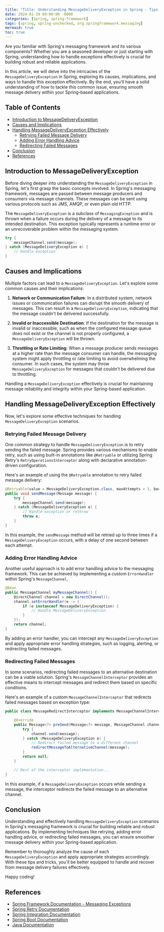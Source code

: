 ```yaml
---
title: "Title: Understanding MessageDeliveryException in Spring - Tips and Tricks for Effective Message Delivery"
date: 2024-01-29 09:00:00 -0000
categories: [Spring, spring-framework]
tags: [spring, spring-unchecked, org.springframework.messaging]
mermaid: true
toc: true
---
```



Are you familiar with Spring's messaging framework and its various components? Whether you are a seasoned developer or just starting with Spring, understanding how to handle exceptions effectively is crucial for building robust and reliable applications.

In this article, we will delve into the intricacies of the `MessageDeliveryException` in Spring, exploring its causes, implications, and ways to handle this exception effectively. By the end, you'll have a solid understanding of how to tackle this common issue, ensuring smooth message delivery within your Spring-based applications.

## Table of Contents
- [Introduction to MessageDeliveryException](#introduction-to-messagedeliveryexception)
- [Causes and Implications](#causes-and-implications)
- [Handling MessageDeliveryException Effectively](#handling-messagedeliveryexception-effectively)
  - [Retrying Failed Message Delivery](#retrying-failed-message-delivery)
  - [Adding Error Handling Advice](#adding-error-handling-advice)
  - [Redirecting Failed Messages](#redirecting-failed-messages)
- [Conclusion](#conclusion)
- [References](#references)

## Introduction to MessageDeliveryException
Before diving deeper into understanding the `MessageDeliveryException` in Spring, let's first grasp the basic concepts involved. In Spring's messaging framework, messages are passed between message producers and consumers via message channels. These messages can be sent using various protocols such as JMS, AMQP, or even plain old HTTP.

The `MessageDeliveryException` is a subclass of `MessagingException` and is thrown when a failure occurs during the delivery of a message to its intended destination. This exception typically represents a runtime error or an unrecoverable problem within the messaging system.

```java
try {
    messageChannel.send(message);
} catch (MessageDeliveryException e) {
    // Handle exception
}
```

## Causes and Implications
Multiple factors can lead to a `MessageDeliveryException`. Let's explore some common causes and their implications:

1. **Network or Communication Failure**: In a distributed system, network issues or communication failures can disrupt the smooth delivery of messages. This can result in a `MessageDeliveryException`, indicating that the message couldn't be delivered successfully.

2. **Invalid or Inaccessible Destination**: If the destination for the message is invalid or inaccessible, such as when the configured message queue does not exist or the channel is not properly configured, a `MessageDeliveryException` will be thrown.

3. **Throttling or Rate Limiting**: When a message producer sends messages at a higher rate than the message consumer can handle, the messaging system might apply throttling or rate limiting to avoid overwhelming the consumer. In such cases, the system may throw `MessageDeliveryException` for messages that couldn't be delivered due to throttling.

Handling a `MessageDeliveryException` effectively is crucial for maintaining message reliability and integrity within your Spring-based application.

## Handling MessageDeliveryException Effectively
Now, let's explore some effective techniques for handling `MessageDeliveryException` scenarios.

### Retrying Failed Message Delivery
One common strategy to handle `MessageDeliveryException` is to retry sending the failed message. Spring provides various mechanisms to enable retry, such as using built-in annotations like `@Retryable` or utilizing Spring Retry's `RetryOperationsInterceptor` along with declarative annotation-driven configuration.

Here's an example of using the `@Retryable` annotation to retry failed message delivery:

```java
@Retryable(value = MessageDeliveryException.class, maxAttempts = 3, backoff = @Backoff(delay = 1000))
public void sendMessage(Message message) {
    try {
        messageChannel.send(message);
    } catch (MessageDeliveryException e) {
        // Handle exception or rethrow
        throw e;
    }
}
```

In this example, the `sendMessage` method will be retried up to three times if a `MessageDeliveryException` occurs, with a delay of one second between each attempt.

### Adding Error Handling Advice
Another useful approach is to add error handling advice to the messaging framework. This can be achieved by implementing a custom `ErrorHandler` within Spring's `MessageChannel`.

```java
@Bean
public MessageChannel myMessageChannel() {
    DirectChannel channel = new DirectChannel();
    channel.setErrorHandler(e -> {
        if (e instanceof MessageDeliveryException) {
            // Handle MessageDeliveryException
        }
    });
    return channel;
}
```

By adding an error handler, you can intercept any `MessageDeliveryException` and apply appropriate error handling strategies, such as logging, alerting, or redirecting failed messages.

### Redirecting Failed Messages
In some scenarios, redirecting failed messages to an alternative destination can be a viable solution. Spring's `MessageChannelInterceptor` provides an effective means to intercept messages and redirect them based on specific conditions.

Here's an example of a custom `MessageChannelInterceptor` that redirects failed messages based on exception type:

```java
public class MessageRedirectInterceptor implements MessageChannelInterceptor {

    @Override
    public Message<?> preSend(Message<?> message, MessageChannel channel) {
        try {
            channel.send(message);
        } catch (MessageDeliveryException e) {
            // Redirect failed message to a different channel
            redirectMessageToAlternativeChannel(message);
        }
        return null;
    }

    // Rest of the interceptor implementation...
}
```

In this example, if a `MessageDeliveryException` occurs while sending a message, the interceptor redirects the failed message to an alternative channel.

## Conclusion
Understanding and effectively handling `MessageDeliveryException` scenarios in Spring's messaging framework is crucial for building reliable and robust applications. By implementing techniques like retrying, adding error handling advice, or redirecting failed messages, you can ensure smoother message delivery within your Spring-based application.

Remember to thoroughly analyze the cause of each `MessageDeliveryException` and apply appropriate strategies accordingly. With these tips and tricks, you'll be better equipped to handle and recover from message delivery failures effectively.

Happy coding!

## References
- [Spring Framework Documentation - Messaging Exceptions](https://docs.spring.io/spring-framework/docs/current/reference/html/integration.html#spring-integration-exceptions)
- [Spring Retry Documentation](https://docs.spring.io/spring-framework/docs/current/reference/html/integration.html#spring-integration-retry)
- [Spring Integration Documentation](https://docs.spring.io/spring-integration/docs/current/reference/html/overview.html#overview)
- [Spring Boot Documentation](https://docs.spring.io/spring-boot/docs/current/reference/htmlsingle/)
- [Java Documentation](https://docs.oracle.com/en/java/)